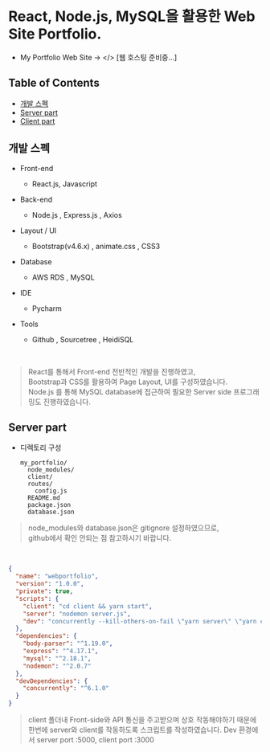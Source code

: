 # React, Node.js, MySQL을 활용한 Web Site Portfolio.

* My Portfolio Web Site -> </> [웹 호스팅 준비중...]


## Table of Contents

* [개발 스펙](#chapter-1)
* [Server part](#chapter-2)
* [Client part](client/README.md)


## 개발 스펙 <a id="chapter-1"/>
- Front-end  
  - React.js, Javascript

- Back-end
  - Node.js , Express.js , Axios

- Layout / UI
  - Bootstrap(v4.6.x) , animate.css , CSS3

- Database
  - AWS RDS , MySQL

- IDE
  - Pycharm

- Tools
  - Github , Sourcetree , HeidiSQL
<br/>


> React를 통해서 Front-end 전반적인 개발을 진행하였고,    
Bootstrap과 CSS를 활용하여 Page Layout, UI를 구성하였습니다.  
Node.js 를 통해 MySQL database에 접근하여 필요한 Server side 프로그래밍도 진행하였습니다.



## Server part <a id="chapter-2"/>
  * 디렉토리 구성
    ```
    my_portfolio/
      node_modules/
      client/
      routes/
        config.js
      README.md
      package.json  
      database.json
    ```
> node_modules와 database.json은 gitignore 설정하였으므로,<br>
> github에서 확인 안되는 점 참고하시기 바랍니다.

<br/>

```json
{
  "name": "webportfolio",
  "version": "1.0.0",
  "private": true,
  "scripts": {
    "client": "cd client && yarn start",
    "server": "nodemon server.js",
    "dev": "concurrently --kill-others-on-fail \"yarn server\" \"yarn client\""
  },
  "dependencies": {
    "body-parser": "^1.19.0",
    "express": "^4.17.1",
    "mysql": "^2.18.1",
    "nodemon": "^2.0.7"
  },
  "devDependencies": {
    "concurrently": "^6.1.0"
  }
}
```
> client 폴더내 Front-side와 API 통신을 주고받으며 상호 작동해야하기 때문에  
한번에 server와 client를 작동하도록 스크립트를 작성하였습니다.
Dev 환경에서 server port :5000, client port :3000
